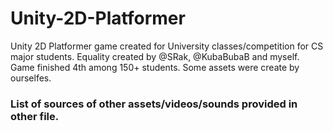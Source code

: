 # Unity-2D-Platformer
Unity 2D Platformer game created for University classes/competition for CS major students. Equality created by @SRak, @KubaBubaB and myself. Game finished 4th among 150+ students. Some assets were create by ourselfes. 
### List of sources of other assets/videos/sounds provided in other file.
